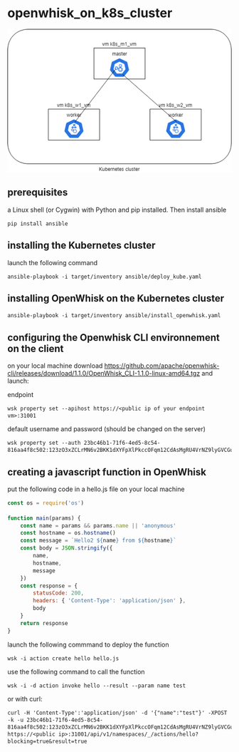 # openwhisk_on_k8s_cluster

![vms](docs/schema.png)

## prerequisites
a Linux shell (or Cygwin) with Python and pip installed.
Then install ansible

```shell
pip install ansible
```

## installing the Kubernetes cluster

launch the following command

```shell
ansible-playbook -i target/inventory ansible/deploy_kube.yaml
```

## installing OpenWhisk on the Kubernetes cluster

```shell
ansible-playbook -i target/inventory ansible/install_openwhisk.yaml
```
## configuring the Openwhisk CLI environnement on the client

on your local machine download https://github.com/apache/openwhisk-cli/releases/download/1.1.0/OpenWhisk_CLI-1.1.0-linux-amd64.tgz
and launch:

endpoint
```shell
wsk property set --apihost https://<public ip of your endpoint vm>:31001
```

default username and password (should be changed on the server)
```shell
wsk property set --auth 23bc46b1-71f6-4ed5-8c54-816aa4f8c502:123zO3xZCLrMN6v2BKK1dXYFpXlPkccOFqm12CdAsMgRU4VrNZ9lyGVCGuMDGIwP
```

## creating a javascript function in OpenWhisk
put the following code in a hello.js file on your local machine
```javascript
const os = require('os')
 
function main(params) {
    const name = params && params.name || 'anonymous'
    const hostname = os.hostname()
    const message = `Hello2 ${name} from ${hostname}`
    const body = JSON.stringify({
        name,
        hostname,
        message
    })
    const response = {
        statusCode: 200,
        headers: { 'Content-Type': 'application/json' },
        body
    }
    return response
}
```

launch the following commmand to deploy the function
```shell
wsk -i action create hello hello.js
```

use the following command to call the function
```shell
wsk -i -d action invoke hello --result --param name test
```

or with curl:
```shell
curl -H 'Content-Type':'application/json' -d '{"name":"test"}' -XPOST -k -u 23bc46b1-71f6-4ed5-8c54-816aa4f8c502:123zO3xZCLrMN6v2BKK1dXYFpXlPkccOFqm12CdAsMgRU4VrNZ9lyGVCGuMDGIwP https://<public ip>:31001/api/v1/namespaces/_/actions/hello?blocking=true&result=true
```